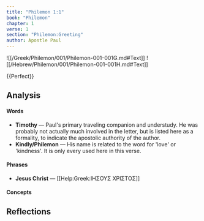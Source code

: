 ```yaml
---
title: "Philemon 1:1"
book: "Philemon"
chapter: 1
verse: 1
section: "Philemon:Greeting"
author: Apostle Paul
---
```

![[/Greek/Philemon/001/Philemon-001-001G.md#Text]]
![[/Hebrew/Philemon/001/Philemon-001-001H.md#Text]]

{{Perfect}}

## Analysis

#### Words
- **Timothy** — Paul's primary traveling companion and understudy.  He was probably not actually much involved in the letter, but is listed here as a formality, to indicate the apostolic authority of the author.
- **Kindly/Philemon** — His name is related to the word for 'love' or 'kindness'.  It is only every used here in this verse.

#### Phrases
- **Jesus Christ** — [[Help:Greek:ΙΗΣΟΥΣ ΧΡΙΣΤΟΣ]]

#### Concepts

## Reflections

